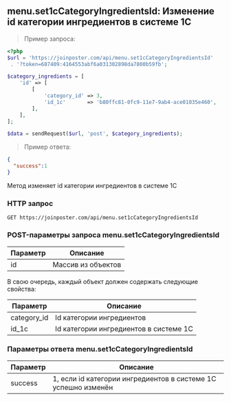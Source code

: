 ## menu.set1cCategoryIngredientsId: Изменение id категории ингредиентов в системе 1С

> Пример запроса:

```php
<?php
$url = 'https://joinposter.com/api/menu.set1cCategoryIngredientsId'
 . '?token=687409:4164553abf6a031302898da7800b59fb';

$category_ingredients = [
    'id' => [
        [
            'category_id' => 3,
            'id_1c'       => 'b80ffc81-0fc9-11e7-9ab4-ace01035e460',
        ],
    ],
];

$data = sendRequest($url, 'post', $category_ingredients);
```

> Пример ответа:

```json
{  
  "success":1
}
```

Метод изменяет id категории ингредиентов в системе 1С

### HTTP запрос

`GET https://joinposter.com/api/menu.set1cCategoryIngredientsId`

### POST-параметры запроса menu.set1cCategoryIngredientsId

Параметр | Описание
-------- | --------
id | Массив из объектов

В свою очередь, каждый объект должен содержать следующие свойства:

Параметр | Описание
-------- | --------
category_id | Id категории ингредиентов
id_1c | Id категории ингредиентов в системе 1С

### Параметры ответа menu.set1cCategoryIngredientsId

Параметр | Описание
-------- | --------
success | 1, если id категории ингредиентов в системе 1С успешно изменён

